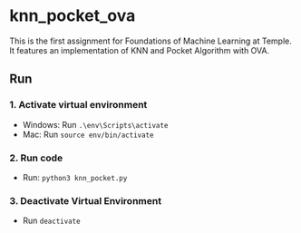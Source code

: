 # knn_pocket_ova
This is the first assignment for Foundations of Machine Learning at Temple. It features an implementation of KNN and Pocket Algorithm with OVA.

## Run

### 1. Activate virtual environment

- Windows: Run ```.\env\Scripts\activate```
- Mac: Run ```source env/bin/activate```

### 2. Run code

- Run: ```python3 knn_pocket.py```

### 3. Deactivate Virtual Environment

- Run ```deactivate```
